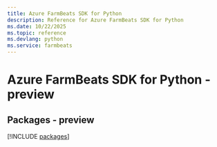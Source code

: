 ```yaml
---
title: Azure FarmBeats SDK for Python
description: Reference for Azure FarmBeats SDK for Python
ms.date: 10/22/2025
ms.topic: reference
ms.devlang: python
ms.service: farmbeats
---
```

# Azure FarmBeats SDK for Python - preview
## Packages - preview
[!INCLUDE [packages](farmbeats-index.md)]